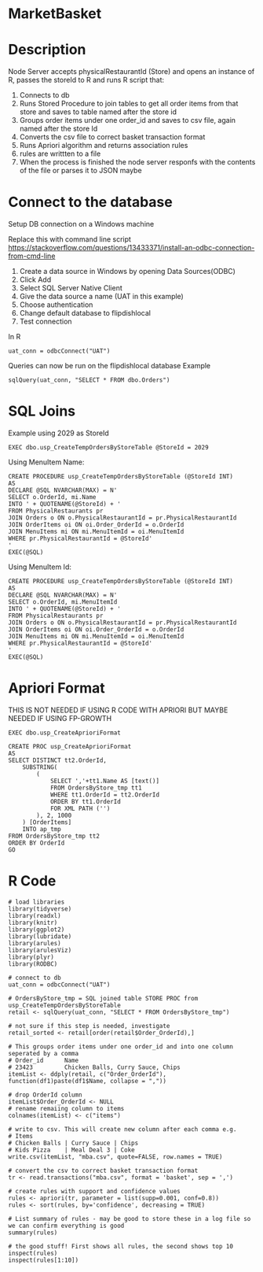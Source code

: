 # MarketBasket

# Description
Node Server accepts physicalRestaurantId (Store) and opens an instance of R, passes the storeId to R and runs R script that:	
1. Connects to db
2. Runs Stored Procedure to join tables to get all order items from that store and saves to table named after the store id
3. Groups order items under one order_id and saves to csv file, again named after the store Id
4. Converts the csv file to correct basket transaction format
5. Runs Apriori algorithm and returns association rules
6. rules are writtten to a file
7. When the process is finished the node server responfs with the contents of the file or parses it to JSON maybe
	
# Connect to the database
Setup DB connection on a Windows machine

Replace this with command line script 
https://stackoverflow.com/questions/13433371/install-an-odbc-connection-from-cmd-line

1. Create a data source in Windows by opening Data Sources(ODBC)
2. Click Add
3. Select SQL Server Native Client
4. Give the data source a name (UAT in this example)
5. Choose authentication
6. Change default database to flipdishlocal
7. Test connection

In R
``` 
uat_conn = odbcConnect("UAT") 
```

Queries can now be run on the flipdishlocal database
Example
``` 
sqlQuery(uat_conn, "SELECT * FROM dbo.Orders")
```



# SQL Joins
Example using 2029 as StoreId

```
EXEC dbo.usp_CreateTempOrdersByStoreTable @StoreId = 2029
```

Using MenuItem Name:
```
CREATE PROCEDURE usp_CreateTempOrdersByStoreTable (@StoreId INT)
AS
DECLARE @SQL NVARCHAR(MAX) = N'
SELECT o.OrderId, mi.Name
INTO ' + QUOTENAME(@StoreId) + '
FROM PhysicalRestaurants pr
JOIN Orders o ON o.PhysicalRestaurantId = pr.PhysicalRestaurantId
JOIN OrderItems oi ON oi.Order_OrderId = o.OrderId
JOIN MenuItems mi ON mi.MenuItemId = oi.MenuItemId
WHERE pr.PhysicalRestaurantId = @StoreId'
'
EXEC(@SQL)
```

Using MenuItem Id:
```
CREATE PROCEDURE usp_CreateTempOrdersByStoreTable (@StoreId INT)
AS
DECLARE @SQL NVARCHAR(MAX) = N'
SELECT o.OrderId, mi.MenuItemId
INTO ' + QUOTENAME(@StoreId) + '
FROM PhysicalRestaurants pr
JOIN Orders o ON o.PhysicalRestaurantId = pr.PhysicalRestaurantId
JOIN OrderItems oi ON oi.Order_OrderId = o.OrderId
JOIN MenuItems mi ON mi.MenuItemId = oi.MenuItemId
WHERE pr.PhysicalRestaurantId = @StoreId'
'
EXEC(@SQL)
```



# Apriori Format
THIS IS NOT NEEDED IF USING R CODE WITH APRIORI BUT MAYBE NEEDED IF USING FP-GROWTH
```
EXEC dbo.usp_CreateAprioriFormat
```

```
CREATE PROC usp_CreateAprioriFormat
AS
SELECT DISTINCT tt2.OrderId,
	SUBSTRING(
		(
			SELECT ','+tt1.Name AS [text()]
			FROM OrdersByStore_tmp tt1
			WHERE tt1.OrderId = tt2.OrderId
			ORDER BY tt1.OrderId
			FOR XML PATH ('')
		), 2, 1000
	) [OrderItems]
	INTO ap_tmp
FROM OrdersByStore_tmp tt2
ORDER BY OrderId
GO
```

# R Code
```
# load libraries
library(tidyverse)
library(readxl)
library(knitr)
library(ggplot2)
library(lubridate)
library(arules)
library(arulesViz)
library(plyr)
library(RODBC)

# connect to db 
uat_conn = odbcConnect("UAT")

# OrdersByStore_tmp = SQL joined table STORE PROC from usp_CreateTempOrdersByStoreTable 
retail <- sqlQuery(uat_conn, "SELECT * FROM OrdersByStore_tmp")

# not sure if this step is needed, investigate
retail_sorted <- retail[order(retail$Order_OrderId),]

# This groups order items under one order_id and into one column seperated by a comma
# Order_id      Name
# 23423         Chicken Balls, Curry Sauce, Chips
itemList <- ddply(retail, c("Order_OrderId"), function(df1)paste(df1$Name, collapse = ","))

# drop OrderId column
itemList$Order_OrderId <- NULL
# rename remaiing column to items
colnames(itemList) <- c("items")

# write to csv. This will create new column after each comma e.g.
# Items
# Chicken Balls | Curry Sauce | Chips
# Kids Pizza    | Meal Deal 3 | Coke
write.csv(itemList, "mba.csv", quote=FALSE, row.names = TRUE)

# convert the csv to correct basket transaction format
tr <- read.transactions("mba.csv", format = 'basket', sep = ',')

# create rules with support and confidence values
rules <- apriori(tr, parameter = list(supp=0.001, conf=0.8))
rules <- sort(rules, by='confidence', decreasing = TRUE)

# List summary of rules - may be good to store these in a log file so we can confirm everything is good
summary(rules)

# the good stuff! First shows all rules, the second shows top 10
inspect(rules)
inspect(rules[1:10])


```

